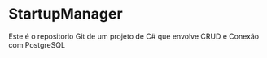 # StartupManager
Este é o repositorio Git de um projeto de C# que envolve CRUD e Conexão com PostgreSQL
